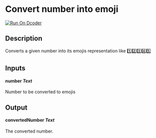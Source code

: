 # Convert number into emoji
[![Run On Dcoder](https://static-content.dcoder.tech/dcoder-assets/run-on-dcoder.svg)](https://code.dcoder.tech/files/project/60df44912938a10b15af1fff)

## Description
Converts a given number into its emojis representation like 1️⃣2️⃣3️⃣4️⃣5️⃣

## Inputs
#### **number**  *Text*
Number to be converted to emojis

## Output
#### **convertedNumber**  *Text*
The converted number.

